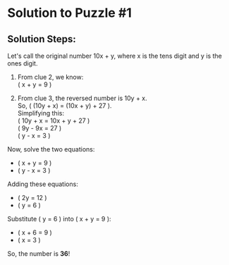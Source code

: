 # Solution to Puzzle #1

## **Solution Steps:**

Let's call the original number 10x + y, where x is the tens digit and y is the ones digit.

1. From clue 2, we know:  
   \( x + y = 9 \)

2. From clue 3, the reversed number is 10y + x.  
   So, \( (10y + x) = (10x + y) + 27 \).  
   Simplifying this:  
   \( 10y + x = 10x + y + 27 \)  
   \( 9y - 9x = 27 \)  
   \( y - x = 3 \)

Now, solve the two equations:
- \( x + y = 9 \)
- \( y - x = 3 \)

Adding these equations:
- \( 2y = 12 \)
- \( y = 6 \)

Substitute \( y = 6 \) into \( x + y = 9 \):
- \( x + 6 = 9 \)
- \( x = 3 \)

So, the number is **36**!